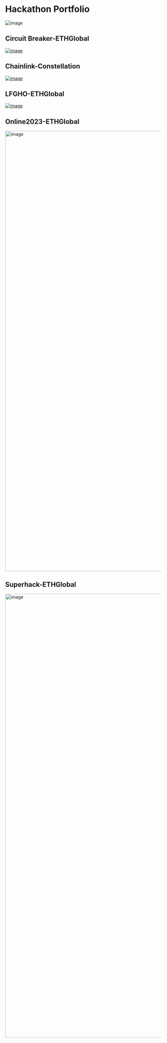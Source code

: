 # Hackathon Portfolio

![image](https://github.com/Solidityarchitect/Hackathon-Portfolio/assets/125990317/a88f3c1d-4c47-46d4-afca-5393ef72297c)

## Circuit Breaker-ETHGlobal 
[![image](https://github.com/Solidityarchitect/Hackathon-Portfolio/assets/125990317/c39210cf-7e37-4ee2-a554-6cf65c9a30de)](https://ethglobal.com/showcase/zero-to-hero-95y28)

## Chainlink-Constellation 
[![image](https://github.com/Solidityarchitect/Hackathon-Portfolio/assets/125990317/2e9d5cb5-f0d6-4a5f-97cb-81e14c0f7ced)](https://devpost.com/software/send-it-cash)

## LFGHO-ETHGlobal
[![image](https://github.com/Solidityarchitect/Hackathon-Portfolio/assets/125990317/611fad48-cf93-4a39-8adb-db8e6ac93d2f)](https://ethglobal.com/showcase/streamline-40r8i)

## Online2023-ETHGlobal
<img width="1415" alt="image" src="https://github.com/Solidityarchitect/Hackathon-Portfolio/assets/125990317/2436a200-f545-46b8-a26c-c9cc49d00419">

## Superhack-ETHGlobal 
<img width="1426" alt="image" src="https://github.com/Solidityarchitect/Hackathon-Portfolio/assets/125990317/0934934b-02d1-4432-80c0-9d636e8e7894">
